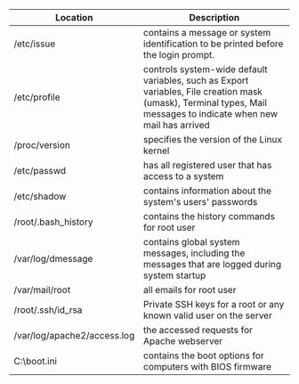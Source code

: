 | **Location**                | **Description**                                              |
| --------------------------- | ------------------------------------------------------------ |
| /etc/issue                  | contains a message or system identification to be printed before the login prompt. |
| /etc/profile                | controls system-wide default variables, such as Export variables, File creation mask (umask), Terminal types, Mail messages to indicate when new mail has arrived |
| /proc/version               | specifies the version of the Linux kernel                    |
| /etc/passwd                 | has all registered user that has access to a system          |
| /etc/shadow                 | contains information about the system's users' passwords     |
| /root/.bash_history         | contains the history commands for root user                  |
| /var/log/dmessage           | contains global system messages, including the messages that are logged during system startup |
| /var/mail/root              | all emails for root user                                     |
| /root/.ssh/id_rsa           | Private SSH keys for a root or any known valid user on the server |
| /var/log/apache2/access.log | the accessed requests for Apache webserver                   |
| C:\boot.ini                 | contains the boot options for computers with BIOS firmware   |
